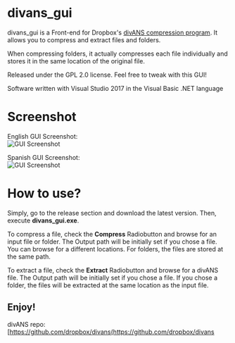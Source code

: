 # divans_gui

divans_gui is a Front-end for Dropbox's [divANS compression program](https://github.com/dropbox/divans). It allows you to compress and extract files and folders.

When compressing folders, it actually compresses each file individually and stores it in the same location of the original file.

Released under the GPL 2.0 license. Feel free to tweak with this GUI!

Software written with Visual Studio 2017 in the Visual Basic .NET language

# Screenshot

English GUI Screenshot:  
![GUI Screenshot](https://ipfs.steem.place/ipfs/QmfAVkAh8QT8DbTvz4kgdUszQ6iKik5KEotivK6wtPUUiK)

Spanish GUI Screenshot:  
![GUI Screenshot](https://ipfs.steem.place/ipfs/Qmdc8H6xkeTtW297s5b71RDvNBYMNcmk97JrXy7xAdmcjH)

# How to use?
Simply, go to the release section and download the latest version. Then, execute **divans_gui.exe**.

To compress a file, check the **Compress** Radiobutton and browse for an input file or folder. The Output path will be initially set if you chose a file. You can browse for a different locations. For folders, the files are stored at the same path.

To extract a file, check the **Extract** Radiobutton and browse for a divANS file. The Output path will be initially set if you chose a file. If you chose a folder, the files will be extracted at the same location as the input file.

Enjoy!
--------------------

divANS repo: [https://github.com/dropbox/divans(https://github.com/dropbox/divans

